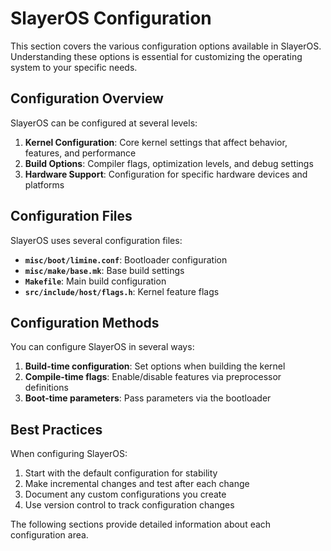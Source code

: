 # SlayerOS Configuration

This section covers the various configuration options available in SlayerOS. Understanding these options is essential for customizing the operating system to your specific needs.

## Configuration Overview

SlayerOS can be configured at several levels:

1. **Kernel Configuration**: Core kernel settings that affect behavior, features, and performance
2. **Build Options**: Compiler flags, optimization levels, and debug settings
3. **Hardware Support**: Configuration for specific hardware devices and platforms

## Configuration Files

SlayerOS uses several configuration files:

- **`misc/boot/limine.conf`**: Bootloader configuration
- **`misc/make/base.mk`**: Base build settings
- **`Makefile`**: Main build configuration
- **`src/include/host/flags.h`**: Kernel feature flags

## Configuration Methods

You can configure SlayerOS in several ways:

1. **Build-time configuration**: Set options when building the kernel
2. **Compile-time flags**: Enable/disable features via preprocessor definitions
3. **Boot-time parameters**: Pass parameters via the bootloader

## Best Practices

When configuring SlayerOS:

1. Start with the default configuration for stability
2. Make incremental changes and test after each change
3. Document any custom configurations you create
4. Use version control to track configuration changes

The following sections provide detailed information about each configuration area.

